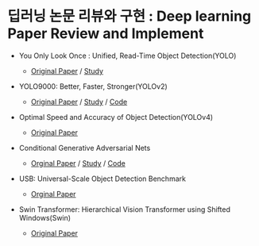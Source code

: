 # 딥러닝 논문 리뷰와 구현 : Deep learning Paper Review and Implement

- You Only Look Once : Unified, Read-Time Object Detection(YOLO)
    - [Original Paper](https://arxiv.org/pdf/1506.02640.pdf) / [Study](https://github.com/Junhyuk93/PyTorchImplementation/blob/main/YOLO/Yolo%20.pdf)

- YOLO9000: Better, Faster, Stronger(YOLOv2)
    - [Original Paper](https://arxiv.org/pdf/1612.08242.pdf) / [Study](https://github.com/Junhyuk93/PyTorchImplementation/blob/main/YOLOv2/Yolov2.pdf) / [Code]()

- Optimal Speed and Accuracy of Object Detection(YOLOv4)
    - [Original Paper](https://arxiv.org/pdf/2004.10934.pdf)


- Conditional Generative Adversarial Nets
    - [Orginal Paper](https://arxiv.org/pdf/1411.1784.pdf) / [Study]() / [Code](https://github.com/Junhyuk93/PyTorchImplementation/blob/main/CGAN/CGAN_Code.ipynb)

- USB: Universal-Scale Object Detection Benchmark
    - [Orginal Paper](https://arxiv.org/pdf/2103.14027.pdf)

- Swin Transformer: Hierarchical Vision Transformer using Shifted Windows(Swin)
    - [Original Paper](https://arxiv.org/pdf/2103.14030)
